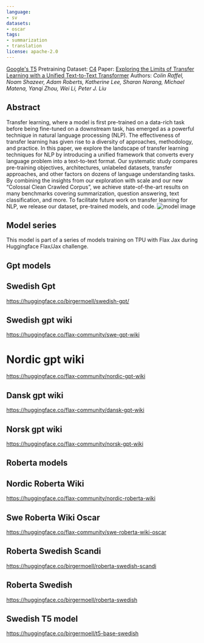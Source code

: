 ```yaml
---
language: 
- sv
datasets:
- oscar
tags:
- summarization
- translation
license: apache-2.0
---
```

[Google's T5](https://ai.googleblog.com/2020/02/exploring-transfer-learning-with-t5.html) 
Pretraining Dataset: [C4](https://huggingface.co/datasets/oscar)
Paper: [Exploring the Limits of Transfer Learning with a Unified Text-to-Text Transformer](https://arxiv.org/pdf/1910.10683.pdf)
Authors: *Colin Raffel, Noam Shazeer, Adam Roberts, Katherine Lee, Sharan Narang, Michael Matena, Yanqi Zhou, Wei Li, Peter J. Liu* 
## Abstract
Transfer learning, where a model is first pre-trained on a data-rich task before being fine-tuned on a downstream task, has emerged as a powerful technique in natural language processing (NLP). The effectiveness of transfer learning has given rise to a diversity of approaches, methodology, and practice. In this paper, we explore the landscape of transfer learning techniques for NLP by introducing a unified framework that converts every language problem into a text-to-text format. Our systematic study compares pre-training objectives, architectures, unlabeled datasets, transfer approaches, and other factors on dozens of language understanding tasks. By combining the insights from our exploration with scale and our new “Colossal Clean Crawled Corpus”, we achieve state-of-the-art results on many benchmarks covering summarization, question answering, text classification, and more. To facilitate future work on transfer learning for NLP, we release our dataset, pre-trained models, and code.
![model image](https://camo.githubusercontent.com/623b4dea0b653f2ad3f36c71ebfe749a677ac0a1/68747470733a2f2f6d69726f2e6d656469756d2e636f6d2f6d61782f343030362f312a44304a31674e51663876727255704b657944387750412e706e67)



## Model series
This model is part of a series of models training on TPU with Flax Jax during Huggingface Flax/Jax challenge.

## Gpt models

## Swedish Gpt
https://huggingface.co/birgermoell/swedish-gpt/

## Swedish gpt wiki
https://huggingface.co/flax-community/swe-gpt-wiki

# Nordic gpt wiki
https://huggingface.co/flax-community/nordic-gpt-wiki

## Dansk gpt wiki
https://huggingface.co/flax-community/dansk-gpt-wiki

## Norsk gpt wiki
https://huggingface.co/flax-community/norsk-gpt-wiki

## Roberta models

## Nordic Roberta Wiki
https://huggingface.co/flax-community/nordic-roberta-wiki

## Swe Roberta Wiki Oscar
https://huggingface.co/flax-community/swe-roberta-wiki-oscar

## Roberta Swedish Scandi
https://huggingface.co/birgermoell/roberta-swedish-scandi

## Roberta Swedish
https://huggingface.co/birgermoell/roberta-swedish

## Swedish T5 model
https://huggingface.co/birgermoell/t5-base-swedish

